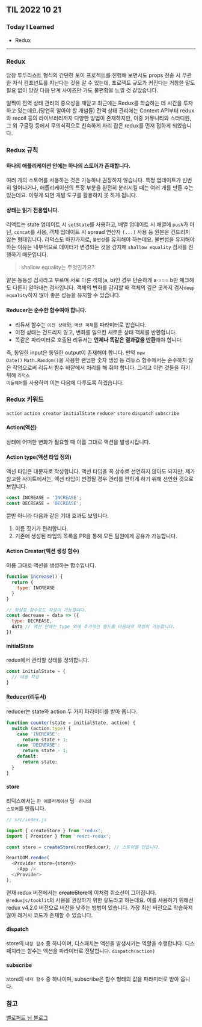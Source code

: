 ## TIL 2022 10 21

### Today I Learned
- Redux

---

### Redux

당장 투두리스트 형식의 간단한 토이 프로젝트를 진행해 보면서도 props 전송 시 무관한 자식 컴포넌트를 지난다는 것을 알 수 있는데, 프로젝트 규모가 커진다는 거창한 말도 필요 없이 당장 다음 단계 사이즈만 가도 불편함을 느낄 것 같았습니다.

일찍이 전역 상태 관리의 중요성을 깨닫고 최근에는 Redux를 학습하는 데 시간을 투자하고 있는데요.(당연히 알아야 할 개념들) 전역 상태 관리에는 Context API부터 redux와 recoil 등의 라이브러리까지 다양한 방법이 존재하지만, 이중 커뮤니티와 스터디원, 그 외 구글링 등에서 무의식적으로 친숙하게 자리 잡은 redux를 먼저 접하게 되었습니다.

### Redux 규칙

#### 하나의 애플리케이션 안에는 하나의 스토어가 존재합니다.

여러 개의 스토어를 사용하는 것은 가능하나 권장하지 않습니다. 특정 업데이트가 빈번히 일어나거나, 애플리케이션의 특정 부분을 완전히 분리시킬 때는 여러 개를 만들 수는 있는데요. 이렇게 되면 개발 도구를 활용하지 못 하게 됩니다.

#### 상태는 읽기 전용입니다.

리액트는 state 업데이트 시 <code>setState</code>를 사용하고, 배열 업데이트 시 배열에 <code>push</code>가 아닌, <code>concat</code>를 사용, 객체 업데이트 시 spread 연산자 <code>(...)</code> 사용 등 원본은 건드리지 않는 형태입니다. 리덕스도 마찬가지로, <code>불변성</code>를 유지해야 하는데요. 불변성을 유지해야 하는 이유는 내부적으로 데이터가 변경되는 것을 감지해 <code>shallow equality</code> 검사를 진행하기 때문입니다.

> shallow equality는 무엇인가요?

얕은 동등성 검사라고 부르며 서로 다른 객체(a, b)인 경우 단순하게 a === b만 체크해도 다른지 알아내는 검사입니다. 객체의 변화를 감지할 때 객체의 깊은 곳까지 검사<code>deep equality</code>하지 않아 좋은 성능을 유지할 수 있습니다.

#### Reducer는 순수한 함수여야 합니다.

- 리듀서 함수는 <code>이전 상태</code>와, <code>액션 객체</code>를 파라미터로 밥습니다.
- 이전 상태는 건드리지 않고, 변화를 일으킨 새로운 상태 객체를 반환합니다.
- 똑같은 파라미터로 호출된 리듀서는 **언제나 똑같은 결과값을 반환**해야 합니다.
  
즉, 동일한 input은 동일한 output이 존재해야 합니다. 만약 <code>new Date()</code> <code>Math.Random()</code>을 사용한 랜덤한 숫자 생성 등 리듀스 함수에서는 순수하지 않은 작업으로써 리듀서 함수 바깥에서 처리를 해 줘야 합니다. 그리고 이런 것들을 하기 위해 <code>리덕스 미들웨어</code>를 사용하며 이는 다음에 다루도록 하겠습니다.

### Redux 키워드
<code>action</code> <code>action creator</code> <code>initialState</code> <code>reducer</code> <code>store</code> <code>dispatch</code> <code>subscribe</code>

#### Action(액션)

상태에 어떠한 변화가 필요할 때 이름 그대로 액션을 발생시킵니다.

#### Action type(액션 타입 정의)

액션 타입은 대문자로 작성합니다. 액션 타입을 꼭 상수로 선언하지 않아도 되지만, 제가 참고한 사이트에서는, 액션 타입이 변경될 경우 관리를 편하게 하기 위해 선언한 것으로 보입니다.

```js
const INCREASE = 'INCREASE';
const DECREASE = 'DECREASE';
```

뿐만 아니라 다음과 같은 기대 효과도 보입니다.

1. 이름 짓기가 편리합니다.
2. 기존에 생성된 타입의 목록을 PR을 통해 모든 팀원에게 공유가 가능합니다.

#### Action Creator(액션 생성 함수)

이름 그대로 액션을 생성하는 함수입니다.

```js
function increase() {
  return {
    type: INCREASE
  }
}

// 화살표 함수로도 작성이 가능합니다.
const decrease = data => ({
  type: DECREASE,
  data // 액션 안에는 type 외에 추가적인 필드를 마음대로 작성이 가능합니다.
})
```

#### initialState

redux에서 관리할 상태를 정의합니다.

```js
const initialState = {
  // 내용 작성
}
```

#### Reducer(리듀서)

reducer는 state와 action 두 가지 파라미터를 받아 옵니다.

```js
function counter(state = initialState, action) {
  switch (action.type) {
    case 'INCREASE':
      return state + 1;
    case 'DECREASE':
      return state - 1;
    default:
      return state;
  }
}
```

#### store

리덕스에서는 <code>한 애플리케이션</code> 당 <code> 하나의 스토어</code>를 만듭니다.

```js
// src/index.js

import { createStore } from 'redux';
import { Provider } from 'react-redux';

const store = createStore(rootReducer); // 스토어를 만듭니다.

ReactDOM.render(
  <Provider store={store}>
    <App />
  </Provider>
);
```

현재 redux 버전에서는 ~~createStore~~에 이처럼 취소선이 그어집니다. <code>@reduxjs/tooklit</code>의 사용을 권장하기 위한 유도라고 하는데요. 이를 사용하기 위해선 redux v4.2.0 버전으로 버전을 낮추는 방법이 있습니다. 가장 최신 버전으로 학습하지 않아 레거시 코드가 존재할 수 있습니다.

#### dispatch

store의 <code>내장 함수</code> 중 하나이며, 디스패치는 액션을 발생시키는 역할을 수행합니다. 디스패치라는 함수는 액션을 파라미터로 전달합니다. <code>dispatch(action)</code>

#### subscribe

store의 <code>내자 함수</code> 중 하나이며, subscribe은 함수 형태의 값을 파라미터로 받아 옵니다.

### 참고
[벨로퍼트 님 블로그](https://react.vlpt.us/redux/)
